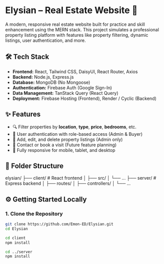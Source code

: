 # Elysian – Real Estate Website 🏡

A modern, responsive real estate website built for practice and skill enhancement using the MERN stack. This project simulates a professional property listing platform with features like property filtering, dynamic listings, user authentication, and more.


## 🛠️ Tech Stack

- **Frontend:** React, Tailwind CSS, DaisyUI, React Router, Axios
- **Backend:** Node.js, Express.js
- **Database:** MongoDB (No Mongoose)
- **Authentication:** Firebase Auth (Google Sign-In)
- **Data Management:** TanStack Query (React Query)
- **Deployment:** Firebase Hosting (Frontend), Render / Cyclic (Backend)

## ✨ Features

- 🔍 Filter properties by **location**, **type**, **price**, **bedrooms**, etc.
- 🔐 User authentication with role-based access (Admin & Buyer)
- 📑 Add, edit, and delete property listings (Admin only)
- 💬 Contact or book a visit (Future feature planning)
- 📱 Fully responsive for mobile, tablet, and desktop

## 📁 Folder Structure

elysian/
├── client/ # React frontend
│ ├── src/
│ └── ...
├── server/ # Express backend
│ ├── routes/
│ ├── controllers/
│ └── ...


## ⚙️ Getting Started Locally

### 1. Clone the Repository
```bash
git clone https://github.com/Emon-ED/Elysian.git
cd Elysian

cd client
npm install

cd ../server
npm install

